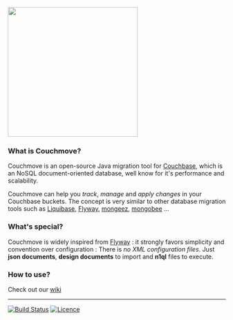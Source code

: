 <img src="https://cdn.worldvectorlogo.com/logos/couchbase.svg" width="300" />

### What is Couchmove?

Couchmove is an open-source Java migration tool for [Couchbase](https://www.couchbase.com/), which is an NoSQL document-oriented database, well know for it's performance and scalability.

Couchmove can help you *track*, *manage* and *apply changes* in your Couchbase buckets. The concept is very similar to other database migration tools such as [Liquibase](http://www.liquibase.org), [Flyway](http://flywaydb.org), [mongeez](https://github.com/secondmarket/mongeez), [mongobee](http://mongodb-tools.com/tool/mongobee/) ...

### What's special?

Couchmove is widely inspired from [Flyway](http://flywaydb.org) : it strongly favors simplicity and convention over configuration : There is *no XML configuration files*. Just **json documents**, **design documents** to import and **n1ql** files to execute.

### How to use?

Check out our [wiki](https://github.com/differentway/couchmove/wiki)


---
[![Build Status](https://travis-ci.org/differentway/couchmove.svg?branch=develop)](https://travis-ci.org/differentway/couchmove) [![Licence](https://img.shields.io/hexpm/l/plug.svg)](https://github.com/differentway/couchmove/blob/master/LICENSE)
